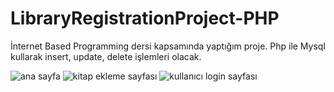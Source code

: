 # LibraryRegistrationProject-PHP
İnternet Based Programming dersi kapsamında yaptığım proje. Php ile Mysql kullarak insert, update, delete işlemleri olacak.

![ana sayfa](https://i.hizliresim.com/swiv727.png)
![kitap ekleme sayfası](https://i.hizliresim.com/hekz9nv.png)
![kullanıcı login sayfası](https://i.hizliresim.com/jm8ehnd.png)
